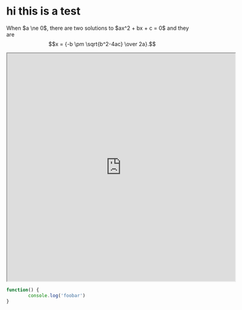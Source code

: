 # hi this is a test

When \$a \ne 0\$, there are two solutions to \$ax^2 + bx + c = 0\$ and they are
$$x = {-b \pm \sqrt{b^2-4ac} \over 2a}.$$

<iframe src="https://google.com/" width=600 height=600></iframe>

```javascript
function() {
        console.log('foobar')
}
```
